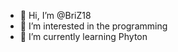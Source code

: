 - 👋 Hi, I’m @BriZ18
- 👀 I’m interested in the programming
- 🌱 I’m currently learning Phyton

<!---
BriZ18/BriZ18 is a ✨ special ✨ repository because its `README.md` (this file) appears on your GitHub profile.
You can click the Preview link to take a look at your changes.
--->
